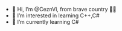 - 👋 Hi, I’m @CeznVi, from brave country 💙💛
- 👀 I’m interested in learning C++,C#
- 🌱 I’m currently learning C#

<!---
CeznVi/CeznVi is a ✨ special ✨ repository because its `README.md` (this file) appears on your GitHub profile.
You can click the Preview link to take a look at your changes.
--->
